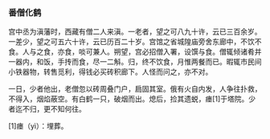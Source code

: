 <script type="text/javascript">
    var head = document.getElementsByTagName('head')[0];
    cssURL = '/public/article_1.css';
    linkTag = document.createElement('link');
    linkTag.href = cssURL;
    linkTag.setAttribute('type','text/css');
    linkTag.setAttribute('rel','stylesheet');
    head.appendChild(linkTag);
</script>
### 番僧化鹤

宫中丞为滇藩时，西藏有僧二人来滇。一老者，望之可八九十许，云已三百余岁。一差少，望之可五六十许，云已历百二十岁。宫馆之省城隍庙旁舍东廊中，不饮不食。人与之食，亦食，啖可兼人。朔望，宫必招僧入署，设馔与食。僧辄倾诸肴并一器内，和饭，手抟而食，尽一二斛。归，终不饮食，月惟两餐而已。暇辄市民间小铁器物，转售觅利，得钱必买砖积廊下。人怪而问之，亦不对。

一日，少者他出，老僧忽以砖周叠门户，扃固其室。俄有火自内发，人争往扑救，不得入，烟焰蔽空。有白鹤一只，破烟而出。熄后，捡其遗蜕，瘗[1]于塔院。少者迄不归，更不知何往。

[1]瘗（yì）：埋葬。


